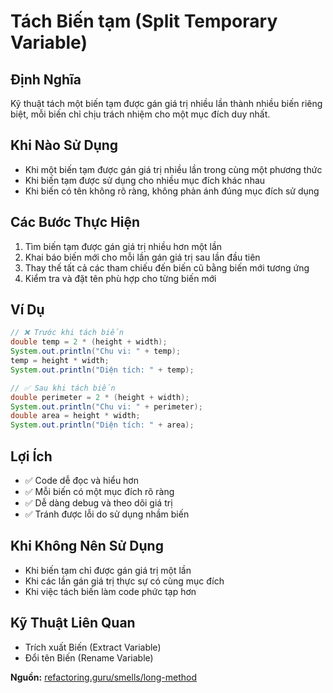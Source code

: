 # **Tách Biến tạm (Split Temporary Variable)**

## **Định Nghĩa**
Kỹ thuật tách một biến tạm được gán giá trị nhiều lần thành nhiều biến riêng biệt, mỗi biến chỉ chịu trách nhiệm cho một mục đích duy nhất.

## **Khi Nào Sử Dụng**
- Khi một biến tạm được gán giá trị nhiều lần trong cùng một phương thức
- Khi biến tạm được sử dụng cho nhiều mục đích khác nhau
- Khi biến có tên không rõ ràng, không phản ánh đúng mục đích sử dụng

## **Các Bước Thực Hiện**
1. Tìm biến tạm được gán giá trị nhiều hơn một lần
2. Khai báo biến mới cho mỗi lần gán giá trị sau lần đầu tiên
3. Thay thế tất cả các tham chiếu đến biến cũ bằng biến mới tương ứng
4. Kiểm tra và đặt tên phù hợp cho từng biến mới

## **Ví Dụ**
```java
// ❌ Trước khi tách biến
double temp = 2 * (height + width);
System.out.println("Chu vi: " + temp);
temp = height * width;
System.out.println("Diện tích: " + temp);

// ✅ Sau khi tách biến
double perimeter = 2 * (height + width);
System.out.println("Chu vi: " + perimeter);
double area = height * width;
System.out.println("Diện tích: " + area);
```

## **Lợi Ích**
- ✅ Code dễ đọc và hiểu hơn
- ✅ Mỗi biến có một mục đích rõ ràng
- ✅ Dễ dàng debug và theo dõi giá trị
- ✅ Tránh được lỗi do sử dụng nhầm biến

## **Khi Không Nên Sử Dụng**
- Khi biến tạm chỉ được gán giá trị một lần
- Khi các lần gán giá trị thực sự có cùng mục đích
- Khi việc tách biến làm code phức tạp hơn

## **Kỹ Thuật Liên Quan**
- Trích xuất Biến (Extract Variable)
- Đổi tên Biến (Rename Variable)

**Nguồn:** [refactoring.guru/smells/long-method](https://refactoring.guru/smells/long-method)
